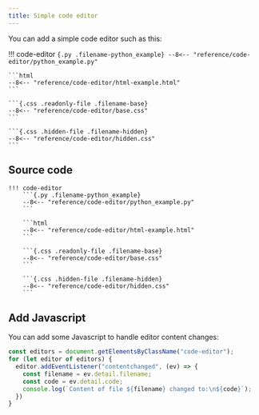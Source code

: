 ```yaml
---
title: Simple code editor
---
```


You can add a simple code editor such as this:

!!! code-editor
    ```{.py .filename-python_example}
    --8<-- "reference/code-editor/python_example.py"
    ```

    ```html
    --8<-- "reference/code-editor/html-example.html"
    ```

    ```{.css .readonly-file .filename-base}
    --8<-- "reference/code-editor/base.css"
    ```

    ```{.css .hidden-file .filename-hidden}
    --8<-- "reference/code-editor/hidden.css"
    ```

## Source code

```
!!! code-editor
    ```{.py .filename-python_example}
    --8<-- "reference/code-editor/python_example.py"
    ```

    ```html
    --8<-- "reference/code-editor/html-example.html"
    ```

    ```{.css .readonly-file .filename-base}
    --8<-- "reference/code-editor/base.css"
    ```

    ```{.css .hidden-file .filename-hidden}
    --8<-- "reference/code-editor/hidden.css"
    ```
```

## Add Javascript

You can add some Javascript to handle editor content changes:

```js
const editors = document.getElementsByClassName("code-editor");
for (let editor of editors) {
  editor.addEventListener("contentchanged", (ev) => {
    const filename = ev.detail.filename;
    const code = ev.detail.code;
    console.log(`Content of file ${filename} changed to:\n${code}`);
  })
}
```

<script>

  const editors = document.getElementsByClassName("code-editor");
  for (let editor of editors) {
    editor.addEventListener("contentchanged", (ev) => {
        const filename = ev.detail.filename;
        const code = ev.detail.code;
        console.log(`Content of file ${filename} changed to:\n${code}`);
    })
  }

</script>
